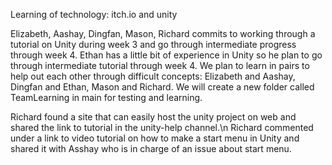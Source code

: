 Learning of technology: itch.io and unity

Elizabeth, Aashay, Dingfan, Mason, Richard commits to working through a tutorial on Unity during week 3 and go through intermediate progress through week 4.
Ethan has a little bit of experience in Unity so he plan to go through intermediate tutorial through week 4.
We plan to learn in pairs to help out each other through difficult concepts: Elizabeth and Aashay, Dingfan and Ethan, Mason and Richard.
We will create a new folder called TeamLearning in main for testing and learning.

Richard found a site that can easily host the unity project on web and shared the link to tutorial in the unity-help channel.\n
Richard commented under a link to video tutorial on how to make a start menu in Unity and shared it with Asshay who is in charge of an issue about start menu. 
